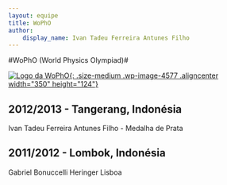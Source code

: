 ```yaml
--- 
layout: equipe
title: WoPhO 
author: 
    display_name: Ivan Tadeu Ferreira Antunes Filho     
---
```


#WoPhO (World Physics Olympiad)#

  
[![Logo da WoPhO](/wp-content/uploads/2013/01/Logo_WoPhO-350x124.jpg){: .size-medium .wp-image-4577 .aligncenter width="350" height="124"}][1]

## 2012/2013 - Tangerang, Indonésia

  
Ivan Tadeu Ferreira Antunes Filho - Medalha de Prata

## 2011/2012 - Lombok, Indonésia

  
Gabriel Bonuccelli Heringer Lisboa



[1]: /equipes-brasileiras/fisica/wopho/ "Logo da WoPhO"
